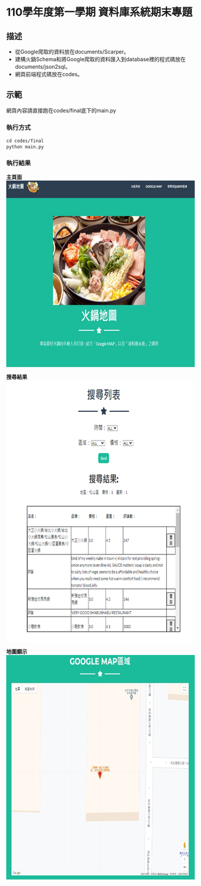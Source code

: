 # 110學年度第一學期 資料庫系統期末專題


## 描述
- 從Google爬取的資料放在documents/Scarper。</br>
- 建構火鍋Schema和將Google爬取的資料匯入到database裡的程式碼放在documents/json2sql。</br>
- 網頁前端程式碼放在codes。</br>

## 示範
網頁內容請直接跑在codes/final底下的main.py

### **執行方式** 
```
cd codes/final
python main.py
```
### **執行結果**

**主頁面**
<img src="./figure/main.jpg" width = "1000" height = "500" div align=center />


**搜尋結果**
<img src="./figure/query.png" width = "1000" height = "700" div align=center />


**地圖顯示**
<img src="./figure/map.jpg" width = "1000" height = "600" div align=center />

